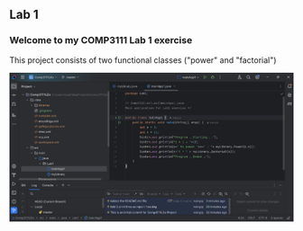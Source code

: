 ## Lab 1

### Welcome to my COMP3111 Lab 1 exercise

This project consists of two functional classes ("power" and "factorial")

![img_1.png](../../../../img_1.png)